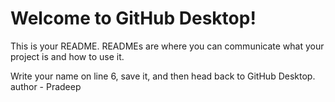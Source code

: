 # Welcome to GitHub Desktop!

This is your README. READMEs are where you can communicate what your project is and how to use it.<br>

Write your name on line 6, save it, and then head back to GitHub Desktop.<br>
author - Pradeep
